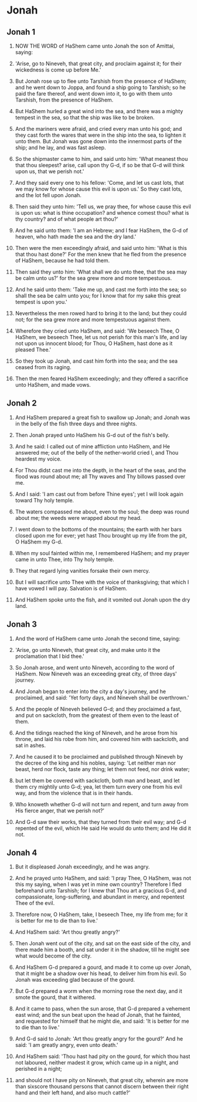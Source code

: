 # Jonah

## Jonah 1

1. NOW THE WORD of HaShem came unto Jonah the son of Amittai, saying:

2. 'Arise, go to Nineveh, that great city, and proclaim against it; for their wickedness is come up before Me.'

3. But Jonah rose up to flee unto Tarshish from the presence of HaShem; and he went down to Joppa, and found a ship going to Tarshish; so he paid the fare thereof, and went down into it, to go with them unto Tarshish, from the presence of HaShem.

4. But HaShem hurled a great wind into the sea, and there was a mighty tempest in the sea, so that the ship was like to be broken.

5. And the mariners were afraid, and cried every man unto his god; and they cast forth the wares that were in the ship into the sea, to lighten it unto them. But Jonah was gone down into the innermost parts of the ship; and he lay, and was fast asleep.

6. So the shipmaster came to him, and said unto him: 'What meanest thou that thou sleepest? arise, call upon thy G-d, if so be that G-d will think upon us, that we perish not.'

7. And they said every one to his fellow: 'Come, and let us cast lots, that we may know for whose cause this evil is upon us.' So they cast lots, and the lot fell upon Jonah.

8. Then said they unto him: 'Tell us, we pray thee, for whose cause this evil is upon us: what is thine occupation? and whence comest thou? what is thy country? and of what people art thou?'

9. And he said unto them: 'I am an Hebrew; and I fear HaShem, the G-d of heaven, who hath made the sea and the dry land.'

10. Then were the men exceedingly afraid, and said unto him: 'What is this that thou hast done?' For the men knew that he fled from the presence of HaShem, because he had told them.

11. Then said they unto him: 'What shall we do unto thee, that the sea may be calm unto us?' for the sea grew more and more tempestuous.

12. And he said unto them: 'Take me up, and cast me forth into the sea; so shall the sea be calm unto you; for I know that for my sake this great tempest is upon you.'

13. Nevertheless the men rowed hard to bring it to the land; but they could not; for the sea grew more and more tempestuous against them.

14. Wherefore they cried unto HaShem, and said: 'We beseech Thee, O HaShem, we beseech Thee, let us not perish for this man's life, and lay not upon us innocent blood; for Thou, O HaShem, hast done as it pleased Thee.'

15. So they took up Jonah, and cast him forth into the sea; and the sea ceased from its raging.

16. Then the men feared HaShem exceedingly; and they offered a sacrifice unto HaShem, and made vows. 

## Jonah 2

1. And HaShem prepared a great fish to swallow up Jonah; and Jonah was in the belly of the fish three days and three nights.

2. Then Jonah prayed unto HaShem his G-d out of the fish's belly.

3. And he said: I called out of mine affliction unto HaShem, and He answered me; out of the belly of the nether-world cried I, and Thou heardest my voice.

4. For Thou didst cast me into the depth, in the heart of the seas, and the flood was round about me; all Thy waves and Thy billows passed over me.

5. And I said: 'I am cast out from before Thine eyes'; yet I will look again toward Thy holy temple.

6. The waters compassed me about, even to the soul; the deep was round about me; the weeds were wrapped about my head.

7. I went down to the bottoms of the mountains; the earth with her bars closed upon me for ever; yet hast Thou brought up my life from the pit, O HaShem my G-d.

8. When my soul fainted within me, I remembered HaShem; and my prayer came in unto Thee, into Thy holy temple.

9. They that regard lying vanities forsake their own mercy.

10. But I will sacrifice unto Thee with the voice of thanksgiving; that which I have vowed I will pay. Salvation is of HaShem.

11. And HaShem spoke unto the fish, and it vomited out Jonah upon the dry land. 

## Jonah 3

1. And the word of HaShem came unto Jonah the second time, saying:

2. 'Arise, go unto Nineveh, that great city, and make unto it the proclamation that I bid thee.'

3. So Jonah arose, and went unto Nineveh, according to the word of HaShem. Now Nineveh was an exceeding great city, of three days' journey.

4. And Jonah began to enter into the city a day's journey, and he proclaimed, and said: 'Yet forty days, and Nineveh shall be overthrown.'

5. And the people of Nineveh believed G-d; and they proclaimed a fast, and put on sackcloth, from the greatest of them even to the least of them.

6. And the tidings reached the king of Nineveh, and he arose from his throne, and laid his robe from him, and covered him with sackcloth, and sat in ashes.

7. And he caused it to be proclaimed and published through Nineveh by the decree of the king and his nobles, saying: 'Let neither man nor beast, herd nor flock, taste any thing; let them not feed, nor drink water;

8. but let them be covered with sackcloth, both man and beast, and let them cry mightily unto G-d; yea, let them turn every one from his evil way, and from the violence that is in their hands.

9. Who knoweth whether G-d will not turn and repent, and turn away from His fierce anger, that we perish not?'

10. And G-d saw their works, that they turned from their evil way; and G-d repented of the evil, which He said He would do unto them; and He did it not. 

## Jonah 4

1. But it displeased Jonah exceedingly, and he was angry.

2. And he prayed unto HaShem, and said: 'I pray Thee, O HaShem, was not this my saying, when I was yet in mine own country? Therefore I fled beforehand unto Tarshish; for I knew that Thou art a gracious G-d, and compassionate, long-suffering, and abundant in mercy, and repentest Thee of the evil.

3. Therefore now, O HaShem, take, I beseech Thee, my life from me; for it is better for me to die than to live.'

4. And HaShem said: 'Art thou greatly angry?'

5. Then Jonah went out of the city, and sat on the east side of the city, and there made him a booth, and sat under it in the shadow, till he might see what would become of the city.

6. And HaShem G-d prepared a gourd, and made it to come up over Jonah, that it might be a shadow over his head, to deliver him from his evil. So Jonah was exceeding glad because of the gourd.

7. But G-d prepared a worm when the morning rose the next day, and it smote the gourd, that it withered.

8. And it came to pass, when the sun arose, that G-d prepared a vehement east wind; and the sun beat upon the head of Jonah, that he fainted, and requested for himself that he might die, and said: 'It is better for me to die than to live.'

9. And G-d said to Jonah: 'Art thou greatly angry for the gourd?' And he said: 'I am greatly angry, even unto death.'

10. And HaShem said: 'Thou hast had pity on the gourd, for which thou hast not laboured, neither madest it grow, which came up in a night, and perished in a night;

11. and should not I have pity on Nineveh, that great city, wherein are more than sixscore thousand persons that cannot discern between their right hand and their left hand, and also much cattle?'  